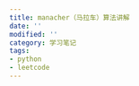 ```yaml
---
title: manacher（马拉车）算法讲解
date: ''
modified: ''
category: 学习笔记
tags:
- python
- leetcode
---
```


<!--markdown-->
